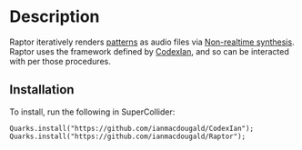 # Description

Raptor iteratively renders [patterns](https://doc.sccode.org/Tutorials/Streams-Patterns-Events1.html) as audio files via [Non-realtime synthesis](https://doc.sccode.org/Guides/Non-Realtime-Synthesis.html). Raptor uses the framework defined by [CodexIan](https://github.com/ianmacdougald/CodexIan), and so can be interacted with per those procedures.

## Installation

To install, run the following in SuperCollider: 

```
Quarks.install("https://github.com/ianmacdougald/CodexIan");
Quarks.install("https://github.com/ianmacdougald/Raptor");
```
